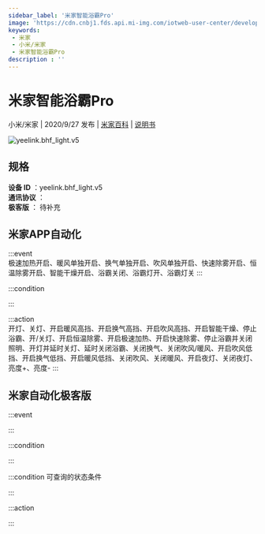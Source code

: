 ```yaml
---
sidebar_label: '米家智能浴霸Pro'
image: 'https://cdn.cnbj1.fds.api.mi-img.com/iotweb-user-center/developer_167904765242630f6f7j9.png?GalaxyAccessKeyId=AKVGLQWBOVIRQ3XLEW&Expires=9223372036854775807&Signature=uy2gofxWiWGeBPoPMqhHd2LPbWY='
keywords: 
 - 米家
 - 小米/米家
 - 米家智能浴霸Pro
description : ''
---
```

# 米家智能浴霸Pro

小米/米家 | 2020/9/27 发布 | [米家百科](https://home.mi.com/webapp/content/baike/product/index.html?model=yeelink.bhf_light.v5) | [说明书](https://home.mi.com/views/introduction.html?model=yeelink.bhf_light.v5&region=cn)

![yeelink.bhf_light.v5](https://cdn.cnbj1.fds.api.mi-img.com/iotweb-user-center/developer_167904765242630f6f7j9.png?GalaxyAccessKeyId=AKVGLQWBOVIRQ3XLEW&Expires=9223372036854775807&Signature=uy2gofxWiWGeBPoPMqhHd2LPbWY=)

## 规格  
> 
**设备 ID** ：yeelink.bhf_light.v5  
**通讯协议** ：  
**极客版**  ： 待补充 


## 米家APP自动化  

:::event  
极速加热开启、暖风单独开启、换气单独开启、吹风单独开启、快速除雾开启、恒温除雾开启、智能干燥开启、浴霸关闭、浴霸灯开、浴霸灯关
:::

:::condition  

:::

:::action   
开灯、关灯、开启暖风高挡、开启换气高挡、开启吹风高挡、开启智能干燥、停止浴霸、开/关灯、开启恒温除雾、开启极速加热、开启快速除雾、停止浴霸并关闭照明、开灯并延时关灯、延时关闭浴霸、关闭换气、关闭吹风/暖风、开启吹风低挡、开启换气低挡、开启暖风低挡、关闭吹风、关闭暖风、开启夜灯、关闭夜灯、亮度+、亮度-
:::

## 米家自动化极客版  

:::event  

:::

:::condition  

:::

:::condition 可查询的状态条件  

:::

:::action  

:::

        
